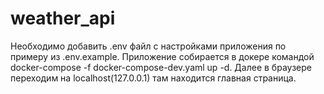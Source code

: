 # weather_api

Необходимо добавить .env файл с настройками приложения по примеру из .env.example. 
Приложение собирается в докере командой docker-compose -f docker-compose-dev.yaml up -d. Далее в браузере переходим на localhost(127.0.0.1) там находится главная страница.
